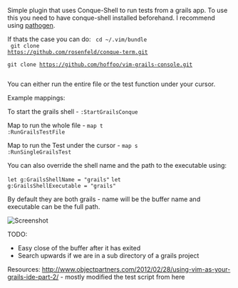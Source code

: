 Simple plugin that uses Conque-Shell to run tests from a grails app. To use this
you need to have conque-shell installed beforehand. I recommend using [pathogen](https://github.com/tpope/vim-pathogen "Pathogen").

If thats the case you can do:
<code>
cd ~/.vim/bundle<br>
git clone https://github.com/rosenfeld/conque-term.git<br>
git clone https://github.com/hoffoo/vim-grails-console.git<br>
</code>

You can either run the entire file or the test function under your cursor. 

Example mappings:

To start the grails shell - 
<code>:StartGrailsConque</code>

Map to run the whole file - 
<code>map <leader>t :RunGrailsTestFile</code>


Map to run the Test under the cursor -
<code>map <leader>s :RunSingleGrailsTest</code>

You can also override the shell name and the path to the executable using:

<code>let g:GrailsShellName = "grails"</code>
<code>let g:GrailsShellExecutable = "grails"</code>

By default they are both grails - name will be the buffer name and executable
can be the full path.

![Screenshot](http://i.imgur.com/eOxz0d3.png)

TODO:

- Easy close of the buffer after it has exited
- Search upwards if we are in a sub directory of a grails project

Resources:
http://www.objectpartners.com/2012/02/28/using-vim-as-your-grails-ide-part-2/ - mostly modified the test script from here
